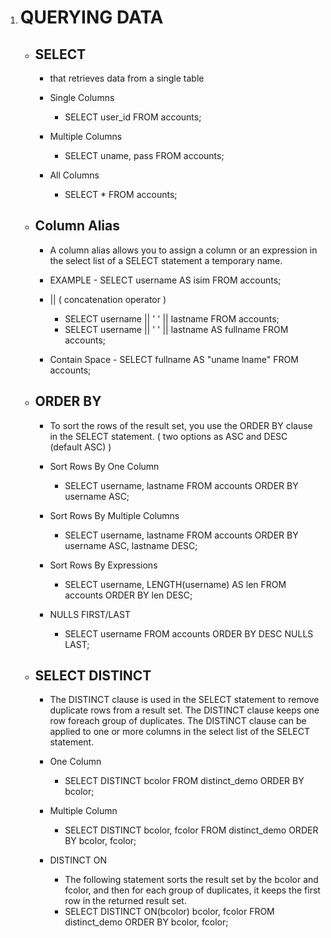 1. # QUERYING DATA

    - ## SELECT

        - that retrieves data from a single table

        - Single Columns

            - SELECT user_id FROM accounts;

        - Multiple Columns

            - SELECT uname, pass FROM accounts;

        - All Columns
            - SELECT \* FROM accounts;

    - ## Column Alias

        - A column alias allows you to assign a column or an expression in the select list of a SELECT statement a temporary name.

        - EXAMPLE - SELECT username AS isim FROM accounts;

        - || ( concatenation operator )

            - SELECT username || ' ' || lastname FROM accounts;
            - SELECT username || ' ' || lastname AS fullname FROM accounts;

        - Contain Space - SELECT fullname AS "uname lname" FROM accounts;

    - ## ORDER BY

        - To sort the rows of the result set, you use the ORDER BY clause in the SELECT statement. ( two options as ASC and DESC (default ASC) )

        - Sort Rows By One Column

            - SELECT username, lastname FROM accounts ORDER BY username ASC;

        - Sort Rows By Multiple Columns

            - SELECT username, lastname FROM accounts ORDER BY username ASC, lastname DESC;

        - Sort Rows By Expressions

            - SELECT username, LENGTH(username) AS len FROM accounts ORDER BY len DESC;

        - NULLS FIRST/LAST
            - SELECT username FROM accounts ORDER BY DESC NULLS LAST;

    - ## SELECT DISTINCT

        - The DISTINCT clause is used in the SELECT statement to remove duplicate rows from a result set. The DISTINCT clause keeps one row foreach group of duplicates. The DISTINCT clause can be applied to one or more columns in the select list of the SELECT statement.

        - One Column

            - SELECT DISTINCT bcolor FROM distinct_demo ORDER BY bcolor;

        - Multiple Column

            - SELECT DISTINCT bcolor, fcolor FROM distinct_demo ORDER BY bcolor, fcolor;

        - DISTINCT ON

            - The following statement sorts the result set by the bcolor and fcolor,
              and then for each group of duplicates, it keeps the first row in the
              returned result set.
            - SELECT DISTINCT ON(bcolor) bcolor, fcolor FROM distinct_demo ORDER BY bcolor, fcolor;

